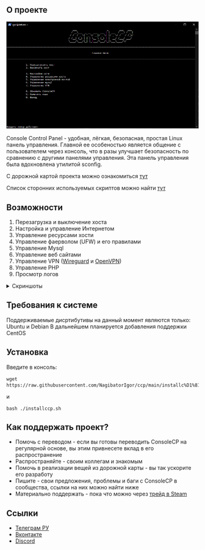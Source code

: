 ## О проекте

![Главное меню ConsoleCP](https://raw.githubusercontent.com/NagibatorIgor/ccp/main/screenshots/main_ru.png)

Console Control Panel - удобная, лёгкая, безопасная, простая Linux панель управления. Главной ее особеностью является общение с пользователем через консоль, что в разы улучшает безопасность по сравнению с другими панелями управления. Эта панель управления была вдохновлена утилитой sconfig. 

С дорожной картой проекта можно ознакомиться [тут](https://github.com/NagibatorIgor/ccp/blob/main/wiki/ru/roadmap.md)

Список сторонних используемых скриптов можно найти [тут](https://github.com/NagibatorIgor/ccp/blob/main/wiki/ru/сторонние_репозитории.md)

## Возможности

1. Перезагрузка и выключение хоста
2. Настройка и управление Интернетом
3. Управление ресурсами хости
4. Управление фаерволом (UFW) и его правилами
5. Управление Mysql
6. Управление веб сайтами
7. Управление VPN ([Wireguard](https://github.com/angristan/wireguard-install) и [OpenVPN](https://github.com/angristan/openvpn-install))
8. Управление PHP
9. Просмотр логов

<details>
   <summary>Скриншоты</summary>

![Меню управления Mysql](https://raw.githubusercontent.com/NagibatorIgor/ccp/main/screenshots/mysql_ru.png)

![Меню настройки и управления Интернетом](https://raw.githubusercontent.com/NagibatorIgor/ccp/main/screenshots/network_ru.png)

![Меню управления хостом](https://raw.githubusercontent.com/NagibatorIgor/ccp/main/screenshots/resources_ru.png)

   </details>

## Требования к системе

Поддерживаемые дисртибутивы на данный момент являются только: Ubuntu и Debian
В дальнейшем планируется добавления поддержки CentOS

## Установка

Введите в консоль:
```
wget https://raw.githubusercontent.com/NagibatorIgor/ccp/main/installc%D1%81p.sh
```
и
```
bash ./installccp.sh
```

## Как поддержать проект?

+ Помочь с переводом - если вы готовы переводить ConsoleCP на регулярной основе, вы этим привнесете вклад в его распространение
+ Распространяйте - своим коллегам и знакомым
+ Помочь в реализации вещей из дорожной карты - вы так ускорите его разработу
+ Пишите - свои предложения, проблемы и баги с ConsoleCP в сообщества, ссылки на них можно найти ниже
+ Материально поддержать - пока что можно через [трейд в Steam](https://steamcommunity.com/tradeoffer/new/?partner=1041043022&token=B7cef1Mr)

## Ссылки

- [Телеграм РУ](https://t.me/ccplru)
- [Вконтакте](https://vk.com/consolecp)
- [Discord](https://discord.gg/Nc6qDeSb9q)